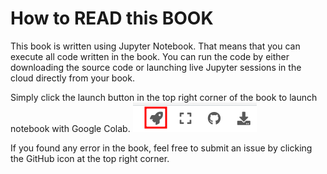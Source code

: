 # How to READ this BOOK

This book is written using Jupyter Notebook. That means that you can execute all code written in the book. You can run the code by either downloading the source code or launching live Jupyter sessions in the cloud directly from your book. 

Simply click the launch button in the top right corner of the book to launch notebook with Google Colab.
![image](img/launch_icon.png)  

If you found any error in the book, feel free to submit an issue by clicking the GitHub icon at the top right corner. 